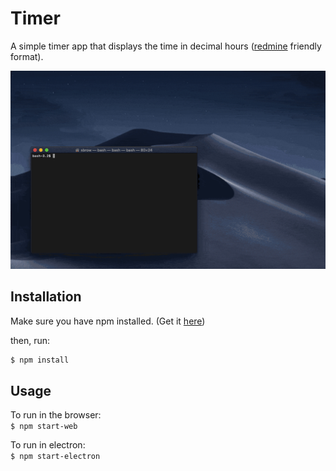 # Timer
A simple timer app that displays the time in decimal hours ([redmine](http://www.redmine.org/) friendly format).

![example](./images/example.gif)

## Installation
Make sure you have npm installed. (Get it [here](https://www.npmjs.com/get-npm))  

then, run:  
```bash
$ npm install
```

## Usage
To run in the browser:  
`$ npm start-web`

To run in electron:  
`$ npm start-electron`